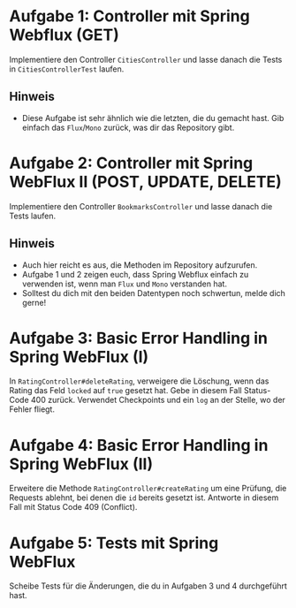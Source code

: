 # Aufgabe 1: Controller mit Spring Webflux (GET)

Implementiere den Controller `CitiesController` und lasse danach die Tests in `CitiesControllerTest` laufen.

## Hinweis
- Diese Aufgabe ist sehr ähnlich wie die letzten, die du gemacht hast. Gib einfach das `Flux`/`Mono` zurück, was dir das Repository gibt.

# Aufgabe 2: Controller mit Spring WebFlux II (POST, UPDATE, DELETE)

Implementiere den Controller `BookmarksController` und lasse danach die Tests laufen.

## Hinweis
- Auch hier reicht es aus, die Methoden im Repository aufzurufen.
- Aufgabe 1 und 2 zeigen euch, dass Spring Webflux einfach zu verwenden ist, wenn man `Flux` und `Mono` verstanden hat.
- Solltest du dich mit den beiden Datentypen noch schwertun, melde dich gerne!

# Aufgabe 3: Basic Error Handling in Spring WebFlux (I)

In `RatingController#deleteRating`, verweigere die Löschung, wenn das Rating das Feld `locked` auf `true` gesetzt hat.
Gebe in diesem Fall Status-Code 400 zurück. Verwendet Checkpoints und ein `log` an der Stelle, wo der Fehler fliegt.


# Aufgabe 4: Basic Error Handling in Spring WebFlux (II)

Erweitere die Methode `RatingController#createRating` um eine Prüfung, die Requests ablehnt, bei denen die
`id` bereits gesetzt ist. Antworte in diesem Fall mit Status Code 409 (Conflict).

# Aufgabe 5: Tests mit Spring WebFlux

Scheibe Tests für die Änderungen, die du in Aufgaben 3 und 4 durchgeführt hast.
